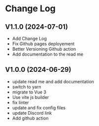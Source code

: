 # Change Log

## V1.1.0 (2024-07-01)
- Add Change Log
- Fix Github pages deployement
- Better Versioning Github action
- Add documentation to the read me


## V1.0.0 (2024-06-29)
- update read me and add documentation
- switch to yarn
- migrate to Vue 3
- Use vite js builder
- fix linter
- update and fix config files
- update Discord link
- Add github action